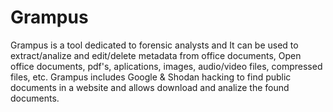 Grampus
=======

Grampus is a tool dedicated to forensic analysts and It can be used to extract/analize and edit/delete metadata from office documents, Open office documents, pdf's, aplications, images, audio/video files, compressed files, etc. Grampus includes Google &amp; Shodan hacking to find public documents in a website and allows download and analize the found documents. 

